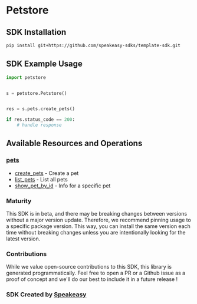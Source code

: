 # Petstore

<!-- Start SDK Installation -->
## SDK Installation

```bash
pip install git+https://github.com/speakeasy-sdks/template-sdk.git
```
<!-- End SDK Installation -->

## SDK Example Usage
<!-- Start SDK Example Usage -->


```python
import petstore


s = petstore.Petstore()


res = s.pets.create_pets()

if res.status_code == 200:
    # handle response
```
<!-- End SDK Example Usage -->

<!-- Start SDK Available Operations -->
## Available Resources and Operations


### [pets](docs/sdks/pets/README.md)

* [create_pets](docs/sdks/pets/README.md#create_pets) - Create a pet
* [list_pets](docs/sdks/pets/README.md#list_pets) - List all pets
* [show_pet_by_id](docs/sdks/pets/README.md#show_pet_by_id) - Info for a specific pet
<!-- End SDK Available Operations -->

### Maturity

This SDK is in beta, and there may be breaking changes between versions without a major version update. Therefore, we recommend pinning usage
to a specific package version. This way, you can install the same version each time without breaking changes unless you are intentionally
looking for the latest version.

### Contributions

While we value open-source contributions to this SDK, this library is generated programmatically.
Feel free to open a PR or a Github issue as a proof of concept and we'll do our best to include it in a future release !

### SDK Created by [Speakeasy](https://docs.speakeasyapi.dev/docs/using-speakeasy/client-sdks)

